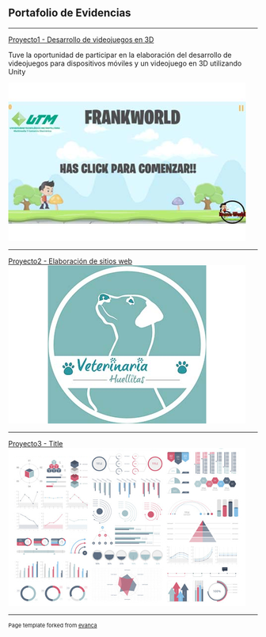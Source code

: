 ## Portafolio de Evidencias

---

[Proyecto1 - Desarrollo de
videojuegos en 3D](/sample_page)

Tuve la oportunidad de participar en la elaboración del desarrollo de
videojuegos para dispositivos móviles y un
videojuego en 3D utilizando Unity

<img src="images/Juegos.jpg?raw=true"/>

---
[Proyecto2 - Elaboración de sitios web](/pdf/sample_presentation.pdf)
<img src="images/Huellitas.jpg?raw=true"/>

---
[Proyecto3 - Title](http://example.com/)
<img src="images/dummy_thumbnail.jpg?raw=true"/>




---
<p style="font-size:11px">Page template forked from <a href="https://github.com/evanca/quick-portfolio">evanca</a></p>
<!-- Remove above link if you don't want to attibute -->
